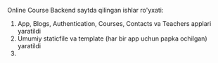 Online Course Backend saytda qilingan ishlar ro'yxati:

1. App, Blogs, Authentication, Courses, Contacts va Teachers applari yaratildi
2. Umumiy staticfile va template (har bir app uchun papka ochilgan) yaratildi
3. 
